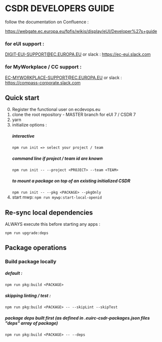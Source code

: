 # CSDR DEVELOPERS GUIDE 

follow the documentation on Confluence : 

https://webgate.ec.europa.eu/fpfis/wikis/display/eUI/Developer%27s+guide

### for eUI support : 
DIGIT-EUI-SUPPORT@EC.EUROPA.EU or slack : https://ec-eui.slack.com

### for MyWorkplace / CC support : 
EC-MYWORKPLACE-SUPPORT@EC.EUROPA.EU or slack : https://compass-corporate.slack.com


## Quick start
0.  Register the functional user on ecdevops.eu
1.  clone the root repository - MASTER branch for eUI 7 / CSDR 7
2.  yarn
3.  initialize options : 
    ##### interactive
    ````npm run init => select your project / team```` 
    ##### command line if project / team id are known
    ````npm run init -- --project <PROJECT> --team <TEAM>````
    ##### to mount a package on top of an existing initialized CSDR
    ````npm run init -- --pkg <PACKAGE> --pkgOnly````
4.  start mwp: 
    ````npm run mywp:start-local-openid````


## Re-sync local dependencies

ALWAYS execute this before starting any apps : 

````npm run upgrade:deps````


## Package operations

### Build package locally

##### default :
````npm run pkg:build <PACKAGE>````
##### skipping linting / test :
````npm run pkg:build <PACKAGE> -- --skipLint --skipTest````
##### package deps built first (as defined in .euirc-csdr-packages.json files "deps" array of package)
````npm run pkg:build <PACKAGE> -- --deps````

